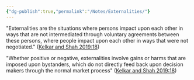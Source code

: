 ```yaml
---
{"dg-publish":true,"permalink":"/Notes/Externalities/"}
---
```



"Externalities are the situations where persons impact upon each other in ways that are not intermediated through voluntary agreements between these persons, where people impact upon each other in ways that were not negotiated." ([Kelkar and Shah 2019:18](zotero://open-pdf/library/items/EW52ATBW?page=18))

"Whether positive or negative, externalities involve gains or harms that are imposed upon bystanders, which do not directly feed back upon decision makers through the normal market process" ([Kelkar and Shah 2019:18](zotero://open-pdf/library/items/EW52ATBW?page=18))
